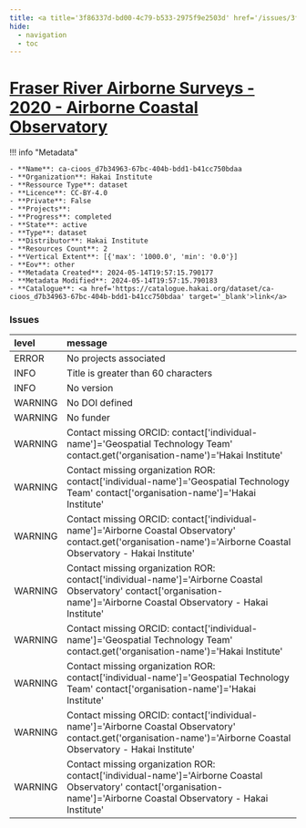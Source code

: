 ```yaml
---
title: <a title='3f86337d-bd00-4c79-b533-2975f9e2503d' href='/issues/3f86337d-bd00-4c79-b533-2975f9e2503d/' target='_blank'>Fraser River Airborne Surveys - 2020 - Airborne Coastal Observatory</a>
hide:
  - navigation
  - toc
---
```


# <a title='3f86337d-bd00-4c79-b533-2975f9e2503d' href='/issues/3f86337d-bd00-4c79-b533-2975f9e2503d/' target='_blank'>Fraser River Airborne Surveys - 2020 - Airborne Coastal Observatory</a>

<div id='map'></div>

!!! info "Metadata"
    
    - **Name**: ca-cioos_d7b34963-67bc-404b-bdd1-b41cc750bdaa 
    - **Organization**: Hakai Institute 
    - **Ressource Type**: dataset 
    - **Licence**: CC-BY-4.0 
    - **Private**: False 
    - **Projects**:  
    - **Progress**: completed 
    - **State**: active 
    - **Type**: dataset 
    - **Distributor**: Hakai Institute 
    - **Resources Count**: 2 
    - **Vertical Extent**: [{'max': '1000.0', 'min': '0.0'}] 
    - **Eov**: other 
    - **Metadata Created**: 2024-05-14T19:57:15.790177 
    - **Metadata Modified**: 2024-05-14T19:57:15.790183 
    - **Catalogue**: <a href='https://catalogue.hakai.org/dataset/ca-cioos_d7b34963-67bc-404b-bdd1-b41cc750bdaa' target='_blank'>link</a> 

### Issues

| level   | message                                                                                                                                                                    |
|:--------|:---------------------------------------------------------------------------------------------------------------------------------------------------------------------------|
| ERROR   | No projects associated                                                                                                                                                     |
| INFO    | Title is greater than 60 characters                                                                                                                                        |
| INFO    | No version                                                                                                                                                                 |
| WARNING | No DOI defined                                                                                                                                                             |
| WARNING | No funder                                                                                                                                                                  |
| WARNING | Contact missing ORCID: contact['individual-name']='Geospatial Technology Team' contact.get('organisation-name')='Hakai Institute'                                          |
| WARNING | Contact missing organization ROR:  contact['individual-name']='Geospatial Technology Team' contact['organisation-name']='Hakai Institute'                                  |
| WARNING | Contact missing ORCID: contact['individual-name']='Airborne Coastal Observatory' contact.get('organisation-name')='Airborne Coastal Observatory - Hakai Institute'         |
| WARNING | Contact missing organization ROR:  contact['individual-name']='Airborne Coastal Observatory' contact['organisation-name']='Airborne Coastal Observatory - Hakai Institute' |
| WARNING | Contact missing ORCID: contact['individual-name']='Geospatial Technology Team' contact.get('organisation-name')='Hakai Institute'                                          |
| WARNING | Contact missing organization ROR:  contact['individual-name']='Geospatial Technology Team' contact['organisation-name']='Hakai Institute'                                  |
| WARNING | Contact missing ORCID: contact['individual-name']='Airborne Coastal Observatory' contact.get('organisation-name')='Airborne Coastal Observatory - Hakai Institute'         |
| WARNING | Contact missing organization ROR:  contact['individual-name']='Airborne Coastal Observatory' contact['organisation-name']='Airborne Coastal Observatory - Hakai Institute' |

<script>
   document.addEventListener("DOMContentLoaded", function() {
    var map = L.map('map').setView([51.505, -125.09], 5);
    L.tileLayer('https://tile.openstreetmap.org/{z}/{x}/{y}.png', {
        maxZoom: 19,
        attribution: '&copy; <a href="http://www.openstreetmap.org/copyright">OpenStreetMap</a>'
    }).addTo(map);
    var geojsonFeature = {
        "type": "Feature",
        "properties": {
            "name" : "<a title='3f86337d-bd00-4c79-b533-2975f9e2503d' href='/issues/3f86337d-bd00-4c79-b533-2975f9e2503d/' target='_blank'>Fraser River Airborne Surveys - 2020 - Airborne Coastal Observatory</a>"
        },
        "geometry": {'type': 'Polygon', 'coordinates': [[[-121.5, 49.51], [-121.3, 49.53], [-121.4, 49.95], [-121.5, 50.28], [-121.7, 50.52], [-121.8, 50.66], [-121.8, 50.76], [-121.8, 51.01], [-122.1, 51.32], [-122.3, 51.79], [-122.1, 52.11], [-122.3, 52.37], [-122.3, 52.51], [-122.6, 52.49], [-122.4, 51.96], [-122.5, 51.83], [-122.4, 51.49], [-122.3, 51.18], [-121.9, 50.95], [-121.9, 50.62], [-121.8, 50.53], [-121.7, 50.17], [-121.6, 49.89], [-121.5, 49.63], [-121.5, 49.51]]]}
    }
    L.geoJSON(geojsonFeature).addTo(map);
   })
</script>